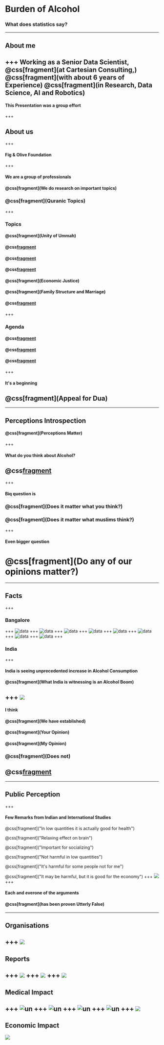 # Burden of Alcohol
### What does statistics say?
---
## About me
+++
Working as a Senior Data Scientist,
@css[fragment](at Cartesian Consulting,)
@css[fragment](with about 6 years of Experience)
@css[fragment](in Research, Data Science, AI and Robotics)
---
#### This Presentation was a group effort
+++
## About us
+++
#### Fig & Olive Foundation
+++
#### We are a group of professionals
#### @css[fragment](We do research on important topics)
### @css[fragment](Quranic Topics)
+++
### Topics
#### @css[fragment](Unity of Ummah)
#### @css[fragment](Modesty)
#### @css[fragment](Corruption)
#### @css[fragment](Homosexuality)
#### @css[fragment](Economic Justice)
#### @css[fragment](Family Structure and Marriage)
#### @css[fragment](Alcoholism)
+++
### Agenda
#### @css[fragment](Document)
#### @css[fragment](Design)
#### @css[fragment](Deliver)
+++
#### It's a beginning
## @css[fragment](Appeal for Dua)
---
## Perceptions Introspection
#### @css[fragment](Perceptions Matter)
+++
#### What do you think about Alcohol?
## @css[fragment](Astaghfirullah)
+++
#### Biq question is
### @css[fragment](Does it matter what you think?)
### @css[fragment](Does it matter what muslims think?)
+++
#### Even bigger question
# @css[fragment](Do any of our opinions matter?)
---
## Facts
+++
### Bangalore
+++
![data](https://i.imgur.com/nPicNkg.png)
+++
![data](https://i.imgur.com/skcOPKz.png)
+++
![data](https://i.imgur.com/pokqNV5.png)
+++
![data](https://i.imgur.com/SFCOtrh.png)
+++
![data](https://i.imgur.com/VfyqhwW.png)
+++
![data](https://i.imgur.com/bqFHGka.png)
+++
![data](https://i.imgur.com/5h07J76.png)
+++
![data](https://i.imgur.com/VBRAmGy.png)
+++
### India
+++
#### India is seeing unprecedented increase in Alcohol Consumption
#### @css[fragment](What India is witnessing is an Alcohol Boom)
+++
![](https://i.imgur.com/3hki5E7.png)
---
#### I think
#### @css[fragment](We have established)
#### @css[fragment](Your Opinion)
#### @css[fragment](My Opinion)
### @css[fragment](Does not)
## @css[fragment](Matter)
---
## Public Perception
+++
#### Few Remarks from Indian and International Studies
@css[fragment]("In low quantities it is actually good for health")

@css[fragment]("Relaxing effect on brain")

@css[fragment]("Important for socializing")

@css[fragment]("Not harmful in low quantities")

@css[fragment]("It's harmful for some people not for me")

@css[fragment]("It may be harmful, but it is good for the economy")
+++
![](https://i.imgur.com/7Uvv4JZ.png?1)
+++
#### Each and everone of the arguments
#### @css[fragment](has been proven Utterly False)
---
## Organisations
+++
![](https://i.imgur.com/oyXeAg7.png)
---
## Reports
+++
![](https://i.imgur.com/n3kFQgy.png)
+++
![](https://i.imgur.com/v23Cme9.png)
+++
![](https://i.imgur.com/ExMUZTd.png)
---
## Medical Impact
+++
![un](https://i.imgur.com/ZZxgux5.png)
+++
![un](https://i.imgur.com/lV32bG5.png)
+++
![un](https://i.imgur.com/ENlUvFN.png)
+++
![un](https://i.imgur.com/HdxG4QX.png)
+++
![](https://i.imgur.com/cUtNC0r.png)
--- 
## Economic Impact
![](https://i.imgur.com/1XBiH4W.png)
